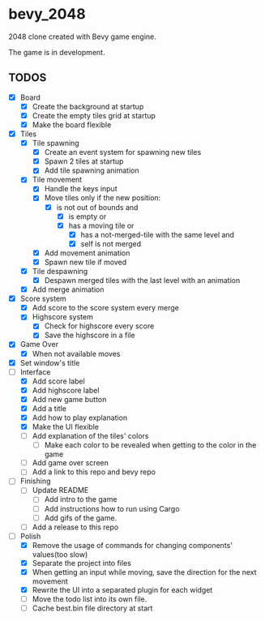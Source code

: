 # bevy_2048
2048 clone created with Bevy game engine.

The game is in development.

## TODOS
- [x] Board
  - [x] Create the background at startup
  - [x] Create the empty tiles grid at startup
  - [x] Make the board flexible
- [x] Tiles
  - [x] Tile spawning
    - [x] Create an event system for spawning new tiles
    - [x] Spawn 2 tiles at startup
    - [x] Add tile spawning animation 
  - [x] Tile movement
    - [x] Handle the keys input
    - [x] Move tiles only if the new position:
      - [x] is not out of bounds and
        - [x] is empty or
        - [x] has a moving tile or
          - [x] has a not-merged-tile with the same level and
          - [x] self is not merged
    - [x] Add movement animation
    - [x] Spawn new tile if moved
  - [x] Tile despawning
    - [x] Despawn merged tiles with the last level with an animation
  - [x] Add merge animation
- [x] Score system
  - [x] Add score to the score system every merge
  - [x] Highscore system
    - [x] Check for highscore every score
    - [x] Save the highscore in a file
- [x] Game Over
  - [x] When not available moves
- [x] Set window's title
- [ ] Interface
  - [x] Add score label
  - [x] Add highscore label
  - [x] Add new game button
  - [x] Add a title
  - [x] Add how to play explanation
  - [x] Make the UI flexible
  - [ ] Add explanation of the tiles' colors
    - [ ] Make each color to be revealed when getting to the color in the game
  - [ ] Add game over screen
  - [ ] Add a link to this repo and bevy repo
- [ ] Finishing
  - [ ] Update README
    - [ ] Add intro to the game 
    - [ ] Add instructions how to run using Cargo
    - [ ] Add gifs of the game.
  - [ ] Add a release to this repo
- [ ] Polish
  - [x] Remove the usage of commands for changing components' values(too slow)
  - [x] Separate the project into files
  - [x] When getting an input while moving, save the direction for the next movement
  - [x] Rewrite the UI into a separated plugin for each widget
  - [ ] Move the todo list into its own file.
  - [ ] Cache best.bin file directory at start
